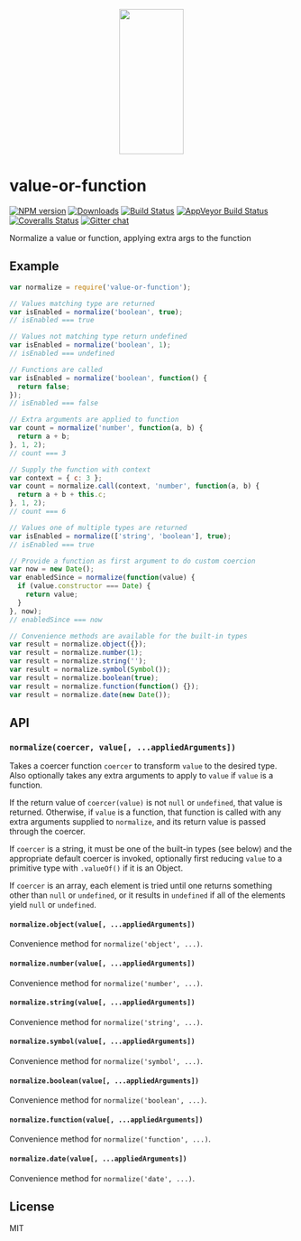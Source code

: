 <p align="center">
  <a href="http://gulpjs.com">
    <img height="257" width="114" src="https://raw.githubusercontent.com/gulpjs/artwork/master/gulp-2x.png">
  </a>
</p>

# value-or-function

[![NPM version][npm-image]][npm-url] [![Downloads][downloads-image]][npm-url] [![Build Status][travis-image]][travis-url] [![AppVeyor Build Status][appveyor-image]][appveyor-url] [![Coveralls Status][coveralls-image]][coveralls-url] [![Gitter chat][gitter-image]][gitter-url]

Normalize a value or function, applying extra args to the function

## Example

```js
var normalize = require('value-or-function');

// Values matching type are returned
var isEnabled = normalize('boolean', true);
// isEnabled === true

// Values not matching type return undefined
var isEnabled = normalize('boolean', 1);
// isEnabled === undefined

// Functions are called
var isEnabled = normalize('boolean', function() {
  return false;
});
// isEnabled === false

// Extra arguments are applied to function
var count = normalize('number', function(a, b) {
  return a + b;
}, 1, 2);
// count === 3

// Supply the function with context
var context = { c: 3 };
var count = normalize.call(context, 'number', function(a, b) {
  return a + b + this.c;
}, 1, 2);
// count === 6

// Values one of multiple types are returned
var isEnabled = normalize(['string', 'boolean'], true);
// isEnabled === true

// Provide a function as first argument to do custom coercion
var now = new Date();
var enabledSince = normalize(function(value) {
  if (value.constructor === Date) {
    return value;
  }
}, now);
// enabledSince === now

// Convenience methods are available for the built-in types
var result = normalize.object({});
var result = normalize.number(1);
var result = normalize.string('');
var result = normalize.symbol(Symbol());
var result = normalize.boolean(true);
var result = normalize.function(function() {});
var result = normalize.date(new Date());
```

## API

### `normalize(coercer, value[, ...appliedArguments])`

Takes a coercer function `coercer` to transform `value` to the desired type.
Also optionally takes any extra arguments to apply to `value` if `value` is a function.

If the return value of `coercer(value)` is not `null` or `undefined`, that value is returned.
Otherwise, if `value` is a function, that function is called with any extra arguments
supplied to `normalize`, and its return value is passed through the coercer.

If `coercer` is a string, it must be one of the built-in types (see below)
and the appropriate default coercer is invoked, optionally first reducing `value`
to a primitive type with `.valueOf()` if it is an Object.

If `coercer` is an array, each element is tried until one returns something other
than `null` or `undefined`, or it results in `undefined` if all of the elements yield `null` or `undefined`.

#### `normalize.object(value[, ...appliedArguments])`

Convenience method for `normalize('object', ...)`.

#### `normalize.number(value[, ...appliedArguments])`

Convenience method for `normalize('number', ...)`.

#### `normalize.string(value[, ...appliedArguments])`

Convenience method for `normalize('string', ...)`.

#### `normalize.symbol(value[, ...appliedArguments])`

Convenience method for `normalize('symbol', ...)`.

#### `normalize.boolean(value[, ...appliedArguments])`

Convenience method for `normalize('boolean', ...)`.

#### `normalize.function(value[, ...appliedArguments])`

Convenience method for `normalize('function', ...)`.

#### `normalize.date(value[, ...appliedArguments])`

Convenience method for `normalize('date', ...)`.

## License

MIT

[downloads-image]: http://img.shields.io/npm/dm/value-or-function.svg
[npm-url]: https://npmjs.org/package/value-or-function
[npm-image]: http://img.shields.io/npm/v/value-or-function.svg

[travis-url]: https://travis-ci.org/gulpjs/value-or-function
[travis-image]: http://img.shields.io/travis/gulpjs/value-or-function.svg?label=travis-ci

[appveyor-url]: https://ci.appveyor.com/project/gulpjs/value-or-function
[appveyor-image]: https://img.shields.io/appveyor/ci/gulpjs/value-or-function.svg?label=appveyor

[coveralls-url]: https://coveralls.io/r/gulpjs/value-or-function
[coveralls-image]: http://img.shields.io/coveralls/gulpjs/value-or-function/master.svg

[gitter-url]: https://gitter.im/gulpjs/gulp
[gitter-image]: https://badges.gitter.im/gulpjs/gulp.png
